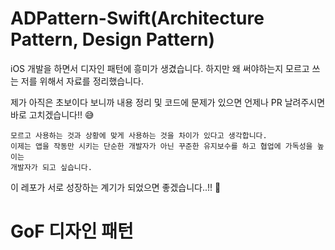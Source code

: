 # ADPattern-Swift(Architecture Pattern, Design Pattern)
iOS 개발을 하면서 디자인 패턴에 흥미가 생겼습니다. 하지만 왜 써야하는지 모르고 쓰는 저를 위해서 자료를 정리했습니다.

제가 아직은 초보이다 보니까 내용 정리 및 코드에 문제가 있으면 언제나 PR 날려주시면 바로 고치겠습니다!! 😅

```
모르고 사용하는 것과 상황에 맞게 사용하는 것을 차이가 있다고 생각합니다.
이제는 앱을 작동만 시키는 단순한 개발자가 아닌 꾸준한 유지보수를 하고 협업에 가독성을 높이는
개발자가 되고 싶습니다.
```

이 레포가 서로 성장하는 계기가 되었으면 좋겠습니다..!! 👊



# GoF 디자인 패턴
